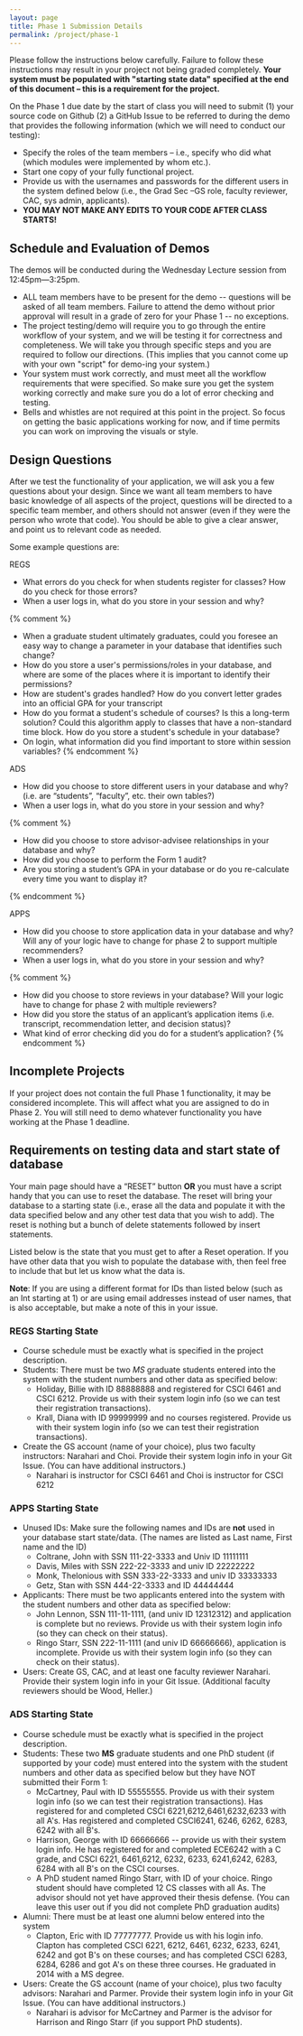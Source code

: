 ```yaml
---
layout: page
title: Phase 1 Submission Details
permalink: /project/phase-1
---
```


Please follow the instructions below carefully. Failure to follow these instructions may result in your project not being graded completely. **Your system must be populated with "starting state data" specified at the end of this document – this is a requirement for the project.**

On the Phase 1 due date by the start of class you will need to submit (1) your source code on Github (2) a GitHub Issue to be referred to during the demo that provides the following information (which we will need to conduct our testing): 
  - Specify the roles of the team members – i.e.,  specify who did what (which modules were implemented by whom etc.). 
  - Start one copy of your fully functional project. 
  - Provide us with the usernames and passwords for the different users in the system defined below (i.e., the Grad Sec –GS  role, faculty reviewer, CAC, sys admin, applicants).  
  - **YOU MAY NOT MAKE ANY EDITS TO YOUR CODE AFTER CLASS STARTS!**

## Schedule and Evaluation of Demos
The demos will be conducted during the Wednesday Lecture session from 12:45pm—3:25pm. 
  <!-- - Each team will be assigned a time slot (and an evaluator)– your team must be ready with your main webpage open and running. You should join the class Zoom and enter your group's breakout room 10 minutes before your start time. IF the previous team demo is running significantly beyond its scheduled time, we will notify you on slack and/or email. -->
  - ALL team members have to be present for the demo -- questions will be asked of all team members. Failure to attend the demo without prior approval will result in a grade of zero for your Phase 1 -- no exceptions.
  - The project testing/demo will require you to go through the entire workflow of your system, and we will be testing it for correctness and completeness. We will take you through specific steps and you are required to follow our directions. (This implies that you cannot come up with your own "script" for demo-ing your system.)
  - Your system must work correctly, and must meet all the workflow requirements that were specified. So make sure you get the system working correctly and make sure you do a lot of error checking and testing.
  - Bells and whistles are not required at this point in the project. So focus on getting the basic applications working for now, and if time permits you can work on improving the visuals or style. 

## Design Questions
After we test the functionality of your application, we will ask you a few questions about your design. Since we want all team members to have basic knowledge of all aspects of the project, questions will be directed to a specific team member, and others should not answer (even if they were the person who wrote that code). You should be able to give a clear answer, and point us to relevant code as needed.

Some example questions are:

REGS
  - What errors do you check for when students register for classes? How do you check for those errors?
  - When a user logs in, what do you store in your session and why?

{% comment %}
  - When a graduate student ultimately graduates, could you foresee an easy way to change a parameter in your database that identifies such change?
  - How do you store a user's permissions/roles in your database, and where are some of the places where it is important to identify their permissions?
  - How are student's grades handled? How do you convert letter grades into an official GPA for your transcript
  - How do you format a student's schedule of courses? Is this a long-term solution? Could this algorithm apply to classes that have a non-standard time block. How do you store a student's schedule in your database?
  - On login, what information did you find important to store within session variables?
{% endcomment %}

ADS
 - How did you choose to store different users in your database and why? (i.e. are “students”, “faculty”, etc. their own tables?)
 - When a user logs in, what do you store in your session and why?

{% comment %}
 - How did you choose to store advisor-advisee relationships in your database and why?
 - How did you choose to perform the Form 1 audit?
 - Are you storing a student’s GPA in your database or do you re-calculate every time you want to display it?

{% endcomment %}

APPS
 - How did you choose to store application data in your database and why? Will any of your logic have to change for phase 2 to support multiple recommenders?
 - When a user logs in, what do you store in your session and why?

{% comment %}
 - How did you choose to store reviews in your database? Will your logic have to change for phase 2 with multiple reviewers?
 - How did you store the status of an applicant’s application items (i.e. transcript, recommendation letter, and decision status)?
 - What kind of error checking did you do for a student’s application?
{% endcomment %}

## Incomplete Projects
If your project does not contain the full Phase 1 functionality, it may be considered incomplete. This will affect what you are assigned to do in Phase 2. You will still need to demo whatever functionality you have working at the Phase 1 deadline.

## Requirements on testing data and start state of database
Your main page should have a “RESET” button **OR** you must have a script handy that you can use to reset the database. The reset will bring your database to a starting state (i.e., erase all the data and populate it with the data specified below and any other test data that you wish to add). The reset is nothing but a bunch of delete statements followed by insert statements.

Listed below is the state that you must get to after a Reset operation. If you have other data that you wish to populate the database with, then feel free to include that but let us know what the data is.

**Note**: If you are using a different format for IDs than listed below (such as an Int starting at 1) or are using email addresses instead of user names, that is also acceptable, but make a note of this in your issue.


### REGS Starting State

  - Course schedule must be exactly what is specified in the project description.
  - Students:  There must be two *MS*  graduate students entered into the system with the student numbers and other data as specified below:
    - Holiday, Billie with ID 88888888 and registered for CSCI 6461 and CSCI 6212. Provide us with their system login info (so we can test their registration transactions).
    - Krall, Diana with ID 99999999 and no courses registered.  Provide us with their system login info (so we can test their registration transactions).  
  - Create the GS account (name of your choice), plus two faculty instructors: Narahari and Choi.  Provide their system login info in your Git Issue.  (You can have additional instructors.)
    - Narahari is instructor for CSCI 6461 and Choi is instructor for CSCI 6212

### APPS Starting State

  - Unused IDs: Make sure the following names and IDs are **not** used in your database start state/data. (The names are listed as Last name, First name and the ID)
    - Coltrane, John  with SSN 111-22-3333 and Univ ID  11111111
    - Davis, Miles  with SSN 222-22-3333 and univ ID 22222222
    - Monk, Thelonious with SSN 333-22-3333 and univ ID 33333333
    - Getz, Stan  with SSN 444-22-3333 and ID 44444444
  - Applicants:  There must be two applicants entered into the system with the student numbers and other data as specified below:
    - John Lennon, SSN 111-11-1111, (and univ ID 12312312) and application is complete but no reviews. Provide us with their system login info (so they can check on their status).
    - Ringo Starr, SSN 222-11-1111 (and univ ID 66666666), application is incomplete. Provide us with their system login info (so they can check on their status).
  - Users: Create GS, CAC, and at least one faculty reviewer Narahari. Provide their system login info in your Git Issue.  (Additional faculty reviewers should be Wood, Heller.)

### ADS Starting State

  - Course schedule must be exactly what is specified in the project description.
  - Students:  These two **MS** graduate students and one PhD student (if supported by your code) must entered into the system with the student numbers and other data as specified below but they have NOT submitted their Form 1:
    - McCartney, Paul with ID 55555555. Provide us with their system login info (so we can test their registration transactions). Has registered for and completed CSCI 6221,6212,6461,6232,6233 with all A's. Has registered and completed CSCI6241, 6246, 6262, 6283, 6242 with all B's.
    - Harrison, George with ID 66666666  -- provide us with their system login info.  He has registered for and completed ECE6242 with a C grade, and CSCI 6221, 6461,6212, 6232, 6233, 6241,6242, 6283, 6284 with all B's on the CSCI courses.
    - A PhD student named Ringo Starr, with ID of your choice. Ringo student should have completed 12 CS classes with all As. The advisor should not yet have approved their thesis defense. (You can leave this user out if you did not complete PhD graduation audits)
  - Alumni: There must be at least one alumni below entered into the system
    - Clapton, Eric with ID 77777777. Provide us with his login info. Clapton has completed CSCI 6221, 6212, 6461, 6232, 6233, 6241, 6242 and got B's on these courses; and has completed CSCI 6283, 6284, 6286 and got A's on these three courses. He graduated in 2014 with a MS degree.
  - Users: Create the GS account (name of your choice), plus two faculty advisors: Narahari and Parmer.  Provide their system login info in your Git Issue.  (You can have additional instructors.)
    - Narahari is advisor for McCartney and Parmer is the advisor for Harrison and Ringo Starr (if you support PhD students).
